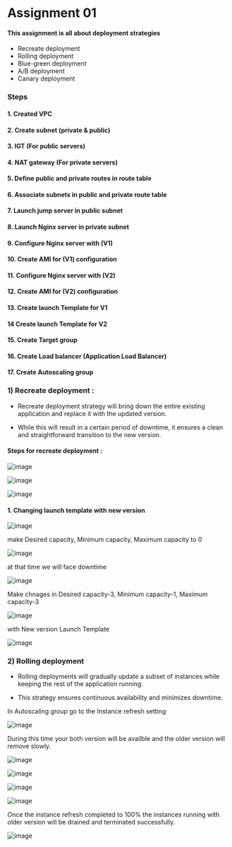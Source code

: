 # Assignment 01


#### This assignment is all about deployment strategies
- Recreate deployment 
- Rolling deployment 
- Blue-green deployment 
- A/B  deployment
- Canary deployment 

### Steps

#### 1. Created VPC
#### 2. Create subnet (private & public)
#### 3. IGT (For public servers)
#### 4. NAT gateway (For private servers)
#### 5. Define public and private routes in route table
#### 6. Associate subnets in public and private route table
#### 7. Launch jump server in public subnet
#### 8. Launch Nginx server in private subnet 
#### 9. Configure Nginx server with (V1)
#### 10. Create AMI for (V1) configuration
#### 11. Configure Nginx server with (V2)
#### 12. Create AMI for (V2) configuration
#### 13. Create launch Template for V1
#### 14 Create launch Template for V2
#### 15. Create Target group
#### 16. Create Load balancer (Application Load Balancer)
#### 17. Create Autoscaling group

### 1) Recreate deployment : 

  - Recreate deployment strategy will bring down the entire existing application and replace it with the updated version.

  - While this will result in a certain period of downtime, it ensures a clean and straightforward transition to the new version. 

#### Steps for recreate deployment :

![image](https://github.com/LuckyJayanth/task1/assets/153024353/f8789fd2-f0e6-4fc3-9303-f9666fbbf18d)

![image](https://github.com/LuckyJayanth/task1/assets/153024353/57fec122-580b-4396-9ad3-2b19b64e95af)

![image](https://github.com/LuckyJayanth/task1/assets/153024353/4f3de3d3-4072-4e79-9615-d2ac26a63905)

#### 1. Changing launch template with new version

![image](https://github.com/LuckyJayanth/task1/assets/153024353/c43d6ed8-723f-407c-9321-1956f06fa38e)

make Desired capacity, Minimum capacity, Maximum capacity to 0

![image](https://github.com/LuckyJayanth/task1/assets/153024353/d5b79fb0-0a9a-4bd5-8bdf-e8dad86cf7e5)

at that time we will face downtime

![image](https://github.com/LuckyJayanth/task1/assets/153024353/3cfcaecb-4d01-4570-8a55-41c9f0217fe4)

Make chnages in Desired capacity-3, Minimum capacity-1, Maximum capacity-3

![image](https://github.com/LuckyJayanth/task1/assets/153024353/eabe5854-2f72-4607-b87f-3da98782a215)

with New version Launch Template

![image](https://github.com/LuckyJayanth/task1/assets/153024353/772b5ab6-448f-406c-8662-1d9d505de22c)

### 2) Rolling deployment

- Rolling deployments will gradually update a subset of instances while keeping the rest of the application running. 

- This strategy ensures continuous availability and minimizes downtime.

In Autoscaling group go to the Instance refresh setting

![image](https://github.com/OT-MyGurukulam/AWS_Batch24/assets/153024353/a12832e1-8e93-4262-94bc-69f2d2dac110)

During this time your both version will be availble and the older version will remove slowly.

![image](https://github.com/OT-MyGurukulam/AWS_Batch24/assets/153024353/54ac106b-973d-41c1-a7a5-3d645744db70)

![image](https://github.com/OT-MyGurukulam/AWS_Batch24/assets/153024353/a5f8e759-83d7-4039-9790-47939abdf98a)

![image](https://github.com/OT-MyGurukulam/AWS_Batch24/assets/153024353/36bf54f3-28ce-434f-a4dc-9181c9dff51a)

![image](https://github.com/OT-MyGurukulam/AWS_Batch24/assets/153024353/7ca7abf9-bd93-4895-8c67-03fb54fb3304)

Once the instance refresh completed to 100% the instances running with older version will be drained and terminated successfully.

![image](https://github.com/OT-MyGurukulam/AWS_Batch24/assets/153024353/82c50765-c932-40d3-99c9-c143f73a54ec)
